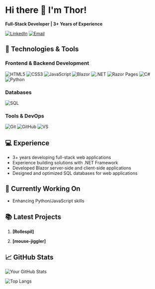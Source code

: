 # Hi there 👋 I'm Thor!

**Full-Stack Developer | 3+ Years of Experience**

[![LinkedIn](https://img.shields.io/badge/-LinkedIn-0077B5?style=flat&logo=linkedin&logoColor=white)]([https://linkedin.com/in/yourprofile](https://www.linkedin.com/in/thor-christensen69/))
[![Email](https://img.shields.io/badge/-Email-D14836?style=flat&logo=gmail&logoColor=white)](mailto:thor9636@elevcampus.dk)

## 🚀 Technologies & Tools

### Frontend & Backend Development
![HTML5](https://img.shields.io/badge/-HTML5-E34F26?style=flat&logo=html5&logoColor=white)
![CSS3](https://img.shields.io/badge/-CSS3-1572B6?style=flat&logo=css3&logoColor=white)
![JavaScript](https://img.shields.io/badge/-JavaScript-F7DF1E?style=flat&logo=javascript&logoColor=black)
![Blazor](https://img.shields.io/badge/-Blazor-512BD4?style=flat&logo=blazor&logoColor=white)
![.NET](https://img.shields.io/badge/-.NET-512BD4?style=flat&logo=dotnet&logoColor=white)
![Razor Pages](https://img.shields.io/badge/-Razor%20Pages-512BD4?style=flat&logo=dotnet&logoColor=white)
![C#](https://img.shields.io/badge/-C%23-239120?style=flat&logo=csharp&logoColor=white)
![Python](https://img.shields.io/badge/-Python-3776AB?style=flat&logo=python&logoColor=white)

### Databases
![SQL](https://img.shields.io/badge/-SQL-4479A1?style=flat&logo=mysql&logoColor=white)

### Tools & DevOps
![Git](https://img.shields.io/badge/-Git-F05032?style=flat&logo=git&logoColor=white)
![GitHub](https://img.shields.io/badge/-GitHub-181717?style=flat&logo=github&logoColor=white)
![VS](https://img.shields.io/badge/-Visual%20Studio-5C2D91?style=flat&logo=visual-studio&logoColor=white)

## 💻 Experience
- 3+ years developing full-stack web applications
- Experience building solutions with .NET Framework
- Developed Blazor server-side and client-side applications
- Designed and optimized SQL databases for web applications

## 🔭 Currently Working On
- Enhancing Python/JavaScript skills

## 📚 Latest Projects
1. **[Rollespil]** 

2. **[mouse-jiggler]**

## 📈 GitHub Stats

![Your GitHub Stats](https://github-readme-stats.vercel.app/api?username=thorc04&show_icons=true&theme=radical)

![Top Langs](https://github-readme-stats.vercel.app/api/top-langs/?username=thorc04&layout=compact&theme=radical)


